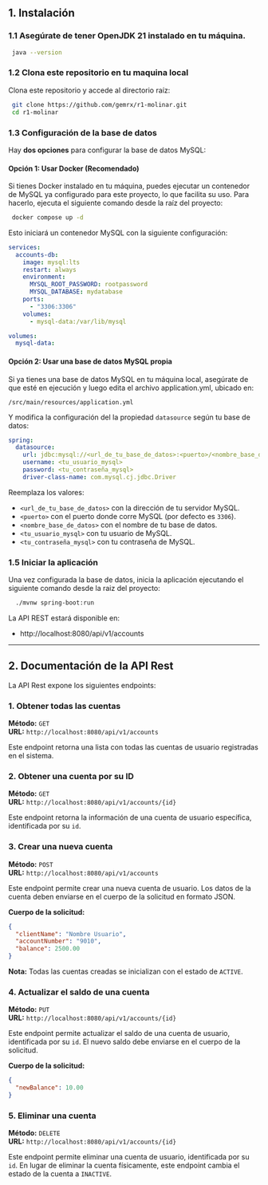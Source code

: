 ## 1. Instalación

### 1.1 Asegúrate de tener  OpenJDK 21 instalado en tu máquina.

```bash
 java --version
```

### 1.2 Clona este repositorio en tu maquina local

Clona este repositorio y accede al directorio raíz:

```bash
 git clone https://github.com/gemrx/r1-molinar.git
 cd r1-molinar
```

### 1.3 Configuración de la base de datos

Hay **dos opciones** para configurar la base de datos MySQL:

#### Opción 1: Usar Docker (Recomendado)
Si tienes Docker instalado en tu máquina, puedes ejecutar un contenedor de MySQL ya configurado para este proyecto, lo que facilita su uso. Para hacerlo, ejecuta el siguiente comando desde la raíz del proyecto:

```bash
 docker compose up -d
```

Esto iniciará un contenedor MySQL con la siguiente configuración:

```yaml
services:
  accounts-db:
    image: mysql:lts
    restart: always
    environment:
      MYSQL_ROOT_PASSWORD: rootpassword
      MYSQL_DATABASE: mydatabase
    ports:
      - "3306:3306"
    volumes:
      - mysql-data:/var/lib/mysql

volumes:
  mysql-data:
```

#### Opción 2: Usar una base de datos MySQL propia

Si ya tienes una base de datos MySQL en tu máquina local, asegúrate de que esté en ejecución y luego edita el archivo application.yml, ubicado en:

```
/src/main/resources/application.yml
```

Y modifica la configuración del la propiedad `datasource` según tu base de datos:

```yaml
spring:
  datasource:
    url: jdbc:mysql://<url_de_tu_base_de_datos>:<puerto>/<nombre_base_de_datos>
    username: <tu_usuario_mysql>
    password: <tu_contraseña_mysql>
    driver-class-name: com.mysql.cj.jdbc.Driver
```

Reemplaza los valores:
- `<url_de_tu_base_de_datos>` con la dirección de tu servidor MySQL.
- `<puerto>` con el puerto donde corre MySQL (por defecto es `3306`).
- `<nombre_base_de_datos>` con el nombre de tu base de datos.
- `<tu_usuario_mysql>` con tu usuario de MySQL.
- `<tu_contraseña_mysql>` con tu contraseña de MySQL.

### 1.5 Iniciar la aplicación

Una vez configurada la base de datos, inicia la aplicación  ejecutando el siguiente comando desde la raiz del proyecto:

```bash
  ./mvnw spring-boot:run
```

La API REST estará disponible en:

- http://localhost:8080/api/v1/accounts


---

## 2. Documentación de la API Rest

La API Rest expone los siguientes endpoints:

### 1. Obtener todas las cuentas

**Método:** `GET`  
**URL:** `http://localhost:8080/api/v1/accounts`

Este endpoint retorna una lista con todas las cuentas de usuario registradas en el sistema.

### 2. Obtener una cuenta por su ID

**Método:** `GET`  
**URL:** `http://localhost:8080/api/v1/accounts/{id}`

Este endpoint retorna la información de una cuenta de usuario específica, identificada por su `id`.

### 3. Crear una nueva cuenta

**Método:** `POST`  
**URL:** `http://localhost:8080/api/v1/accounts`

Este endpoint permite crear una nueva cuenta de usuario. Los datos de la cuenta deben enviarse en el cuerpo de la solicitud en formato JSON.

**Cuerpo de la solicitud:**
```json
{
  "clientName": "Nombre Usuario", 
  "accountNumber": "9010",
  "balance": 2500.00
}
```

**Nota:** Todas las cuentas creadas se inicializan con el estado de `ACTIVE`.

### 4. Actualizar el saldo de una cuenta

**Método:** `PUT`  
**URL:** `http://localhost:8080/api/v1/accounts/{id}`

Este endpoint permite actualizar el saldo de una cuenta de usuario, identificada por su `id`. El nuevo saldo debe enviarse en el cuerpo de la solicitud.

**Cuerpo de la solicitud:**
```json
{
  "newBalance": 10.00
}
```

### 5. Eliminar una cuenta

**Método:** `DELETE`  
**URL:** `http://localhost:8080/api/v1/accounts/{id}`

Este endpoint permite eliminar una cuenta de usuario, identificada por su `id`. En lugar de eliminar la cuenta físicamente, este endpoint cambia el estado de la cuenta a `INACTIVE`.

